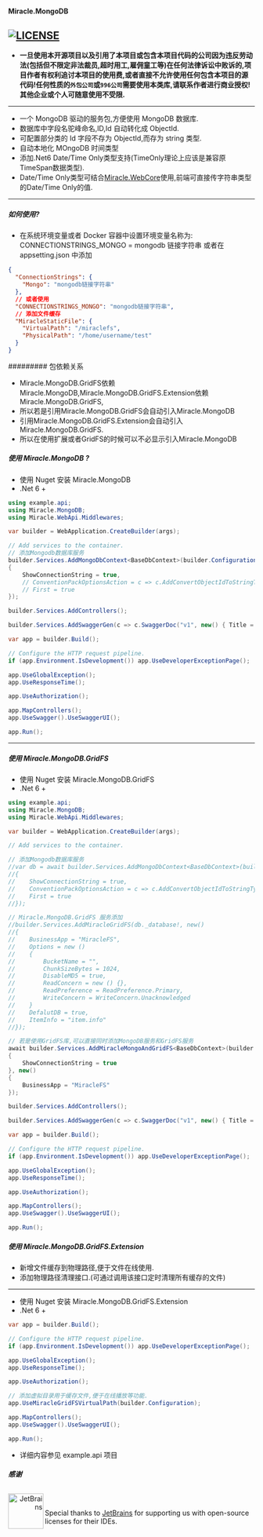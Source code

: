 #### Miracle.MongoDB

## [![LICENSE](https://img.shields.io/github/license/joesdu/Miracle.MongoDB)](https://img.shields.io/github/license/joesdu/Miracle.MongoDB)

- **一旦使用本开源项目以及引用了本项目或包含本项目代码的公司因为违反劳动法(包括但不限定非法裁员,超时用工,雇佣童工等)在任何法律诉讼中败诉的,项目作者有权利追讨本项目的使用费,或者直接不允许使用任何包含本项目的源代码!任何性质的`外包公司`或`996公司`需要使用本类库,请联系作者进行商业授权!其他企业或个人可随意使用不受限.**

---

- 一个 MongoDB 驱动的服务包,方便使用 MongoDB 数据库.
- 数据库中字段名驼峰命名,ID,Id 自动转化成 ObjectId.
- 可配置部分类的 Id 字段不存为 ObjectId,而存为 string 类型.
- 自动本地化 MOngoDB 时间类型
- 添加.Net6 Date/Time Only类型支持(TimeOnly理论上应该是兼容原TimeSpan数据类型).
- Date/Time Only类型可结合[Miracle.WebCore](https://github.com/joesdu/Miracle.WebCore)使用,前端可直接传字符串类型的Date/Time Only的值.
---

##### 如何使用?

- 在系统环境变量或者 Docker 容器中设置环境变量名称为: CONNECTIONSTRINGS_MONGO = mongodb 链接字符串 或者在 appsetting.json 中添加

```json
{
  "ConnectionStrings": {
    "Mongo": "mongodb链接字符串"
  },
  // 或者使用
  "CONNECTIONSTRINGS_MONGO": "mongodb链接字符串",
  // 添加文件缓存
  "MiracleStaticFile": {
    "VirtualPath": "/miraclefs",
    "PhysicalPath": "/home/username/test"
  }
}
```

######### 包依赖关系

- Miracle.MongoDB.GridFS依赖Miracle.MongoDB,Miracle.MongoDB.GridFS.Extension依赖Miracle.MongoDB.GridFS,
- 所以若是引用Miracle.MongoDB.GridFS会自动引入Miracle.MongoDB
- 引用Miracle.MongoDB.GridFS.Extension会自动引入Miracle.MongoDB.GridFS.
- 所以在使用扩展或者GridFS的时候可以不必显示引入Miracle.MongoDB

##### 使用 Miracle.MongoDB ?

- 使用 Nuget 安装 Miracle.MongoDB
- .Net 6 +

```csharp
using example.api;
using Miracle.MongoDB;
using Miracle.WebApi.Middlewares;

var builder = WebApplication.CreateBuilder(args);

// Add services to the container.
// 添加Mongodb数据库服务
builder.Services.AddMongoDbContext<BaseDbContext>(builder.Configuration, new ()
{
    ShowConnectionString = true,
    // ConventionPackOptionsAction = c => c.AddConvertObjectIdToStringTypes(typeof(Test)),
    // First = true
});

builder.Services.AddControllers();

builder.Services.AddSwaggerGen(c => c.SwaggerDoc("v1", new() { Title = "example.api", Version = "v1" }));

var app = builder.Build();

// Configure the HTTP request pipeline.
if (app.Environment.IsDevelopment()) app.UseDeveloperExceptionPage();

app.UseGlobalException();
app.UseResponseTime();

app.UseAuthorization();

app.MapControllers();
app.UseSwagger().UseSwaggerUI();

app.Run();
```

---

##### 使用 Miracle.MongoDB.GridFS

- 使用 Nuget 安装 Miracle.MongoDB.GridFS
- .Net 6 +

```csharp
using example.api;
using Miracle.MongoDB;
using Miracle.WebApi.Middlewares;

var builder = WebApplication.CreateBuilder(args);

// Add services to the container.

// 添加Mongodb数据库服务
//var db = await builder.Services.AddMongoDbContext<BaseDbContext>(builder.Configuration, new()
//{
//    ShowConnectionString = true,
//    ConventionPackOptionsAction = c => c.AddConvertObjectIdToStringTypes(typeof(Test)),
//    First = true
//});

// Miracle.MongoDB.GridFS 服务添加
//builder.Services.AddMiracleGridFS(db._database!, new()
//{
//    BusinessApp = "MiracleFS",
//    Options = new ()
//    {
//        BucketName = "",
//        ChunkSizeBytes = 1024,
//        DisableMD5 = true,
//        ReadConcern = new () {},
//        ReadPreference = ReadPreference.Primary,
//        WriteConcern = WriteConcern.Unacknowledged
//    }
//    DefalutDB = true,
//    ItemInfo = "item.info"
//});

// 若是使用GridFS库,可以直接同时添加MongoDB服务和GridFS服务
await builder.Services.AddMiracleMongoAndGridFS<BaseDbContext>(builder.Configuration, new()
{
    ShowConnectionString = true
}, new()
{
    BusinessApp = "MiracleFS"
});

builder.Services.AddControllers();

builder.Services.AddSwaggerGen(c => c.SwaggerDoc("v1", new() { Title = "example.api", Version = "v1" }));

var app = builder.Build();

// Configure the HTTP request pipeline.
if (app.Environment.IsDevelopment()) app.UseDeveloperExceptionPage();

app.UseGlobalException();
app.UseResponseTime();

app.UseAuthorization();

app.MapControllers();
app.UseSwagger().UseSwaggerUI();

app.Run();
```

##### 使用 Miracle.MongoDB.GridFS.Extension

- 新增文件缓存到物理路径,便于文件在线使用.
- 添加物理路径清理接口.(可通过调用该接口定时清理所有缓存的文件)

---

- 使用 Nuget 安装 Miracle.MongoDB.GridFS.Extension
- .Net 6 +

```csharp
var app = builder.Build();

// Configure the HTTP request pipeline.
if (app.Environment.IsDevelopment()) app.UseDeveloperExceptionPage();

app.UseGlobalException();
app.UseResponseTime();

app.UseAuthorization();

// 添加虚拟目录用于缓存文件,便于在线播放等功能.
app.UseMiracleGridFSVirtualPath(builder.Configuration);

app.MapControllers();
app.UseSwagger().UseSwaggerUI();

app.Run();
```

- 详细内容参见 example.api 项目

##### 感谢

## <!-- Begin exclude from NuGet readme. -->

<div>
    <a href="https://www.jetbrains.com/?from=Miracle.MongoDB" align="right"><img src="https://raw.githubusercontent.com/joesdu/Miracle.MongoDB/main/jetbrains.svg" alt="JetBrains" class="logo-footer" width="72" align="left">
    <a><br/>
        
Special thanks to [JetBrains](https://www.jetbrains.com/?from=Miracle.MongoDB) for supporting us with open-source licenses for their IDEs. </a>
</div>

<!-- End exclude from NuGet readme. -->

